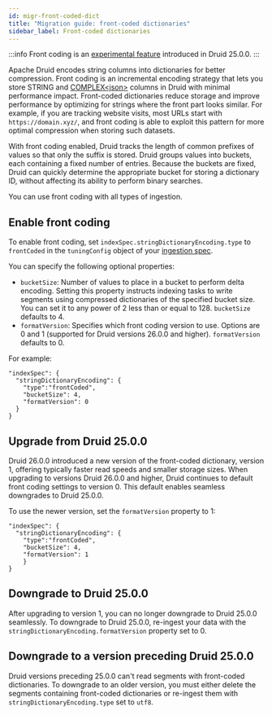 ```yaml
---
id: migr-front-coded-dict
title: "Migration guide: front-coded dictionaries"
sidebar_label: Front-coded dictionaries
---
```


:::info
Front coding is an [experimental feature](../development/experimental.md) introduced in Druid 25.0.0.
:::

Apache Druid encodes string columns into dictionaries for better compression.
Front coding is an incremental encoding strategy that lets you store STRING and [COMPLEX&lt;json&gt;](../querying/nested-columns.md) columns in Druid with minimal performance impact.
Front-coded dictionaries reduce storage and improve performance by optimizing for strings where the front part looks similar.
For example, if you are tracking website visits, most URLs start with `https://domain.xyz/`, and front coding is able to exploit this pattern for more optimal compression when storing such datasets.

With front coding enabled, Druid tracks the length of common prefixes of values so that only the suffix is stored.
Druid groups values into buckets, each containing a fixed number of entries. Because the buckets are fixed, Druid can quickly determine the appropriate bucket for storing a dictionary ID, without affecting its ability to perform binary searches.

You can use front coding with all types of ingestion.

## Enable front coding

To enable front coding, set `indexSpec.stringDictionaryEncoding.type` to `frontCoded` in the `tuningConfig` object of your [ingestion spec](../ingestion/ingestion-spec.md).

You can specify the following optional properties:

* `bucketSize`: Number of values to place in a bucket to perform delta encoding. Setting this property instructs indexing tasks to write segments using compressed dictionaries of the specified bucket size. You can set it to any power of 2 less than or equal to 128. `bucketSize` defaults to 4.
* `formatVersion`: Specifies which front coding version to use. Options are 0 and 1 (supported for Druid versions 26.0.0 and higher). `formatVersion` defaults to 0.

For example:

```
"indexSpec": {
  "stringDictionaryEncoding": {
    "type":"frontCoded",
    "bucketSize": 4,
    "formatVersion": 0
  }
}
```

## Upgrade from Druid 25.0.0

Druid 26.0.0 introduced a new version of the front-coded dictionary, version 1, offering typically faster read speeds and smaller storage sizes.
When upgrading to versions Druid 26.0.0 and higher, Druid continues to default front coding settings to version 0.
This default enables seamless downgrades to Druid 25.0.0.

To use the newer version, set the `formatVersion` property to 1:

```
"indexSpec": {
  "stringDictionaryEncoding": {
    "type":"frontCoded",
    "bucketSize": 4,
    "formatVersion": 1
    }
}
```

## Downgrade to Druid 25.0.0

After upgrading to version 1, you can no longer downgrade to Druid 25.0.0 seamlessly.
To downgrade to Druid 25.0.0, re-ingest your data with the `stringDictionaryEncoding.formatVersion` property set to 0.

## Downgrade to a version preceding Druid 25.0.0

Druid versions preceding 25.0.0 can't read segments with front-coded dictionaries. To downgrade to an older version, you must either delete the segments containing front-coded dictionaries or re-ingest them with `stringDictionaryEncoding.type` set to `utf8`.